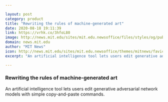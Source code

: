 ```yaml
---

layout: post
category: product
title: "Rewriting the rules of machine-generated art"
date: 2020-08-18 19:11:39
link: https://vrhk.co/3hfoL80
image: http://news.mit.edu/sites/mit.edu.newsoffice/files/styles/og/public/images/2020/gan-horses-with-hats.jpg
domain: news.mit.edu
author: "MIT News"
icon: http://news.mit.edu/sites/mit.edu.newsoffice/themes/mitnews/favicon.ico
excerpt: "An artificial intelligence tool lets users edit generative adversarial network models with simple copy-and-paste commands."

---
```


### Rewriting the rules of machine-generated art

An artificial intelligence tool lets users edit generative adversarial network models with simple copy-and-paste commands.